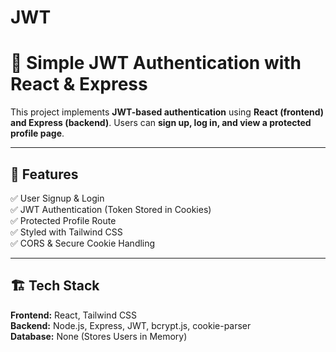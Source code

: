 # JWT
# 🔐 Simple JWT Authentication with React & Express

This project implements **JWT-based authentication** using **React (frontend) and Express (backend)**. Users can **sign up, log in, and view a protected profile page**.

---

## 🚀 Features
✅ User Signup & Login  
✅ JWT Authentication (Token Stored in Cookies)  
✅ Protected Profile Route  
✅ Styled with Tailwind CSS  
✅ CORS & Secure Cookie Handling  

---

## 🏗 Tech Stack
**Frontend:** React, Tailwind CSS  
**Backend:** Node.js, Express, JWT, bcrypt.js, cookie-parser  
**Database:** None (Stores Users in Memory)  

